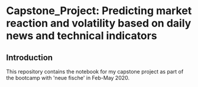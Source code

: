 # Capstone_Project: Predicting market reaction and volatility based on daily news and technical indicators

## Introduction
This repository contains the notebook for my capstone project as part of the bootcamp with 'neue fische' in Feb-May 2020. 
